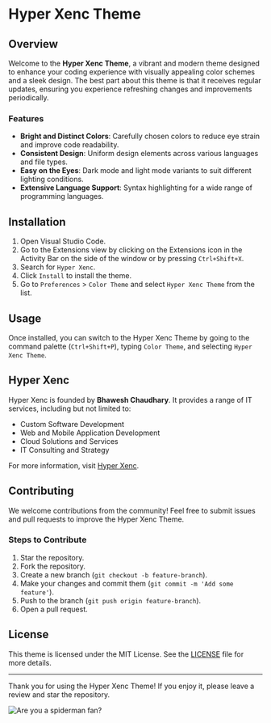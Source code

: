 # Hyper Xenc Theme

## Overview

Welcome to the **Hyper Xenc Theme**, a vibrant and modern theme designed to enhance your coding experience with visually appealing color schemes and a sleek design. The best part about this theme is that it receives regular updates, ensuring you experience refreshing changes and improvements periodically.

### Features

- **Bright and Distinct Colors**: Carefully chosen colors to reduce eye strain and improve code readability.
- **Consistent Design**: Uniform design elements across various languages and file types.
- **Easy on the Eyes**: Dark mode and light mode variants to suit different lighting conditions.
- **Extensive Language Support**: Syntax highlighting for a wide range of programming languages.

## Installation

1. Open Visual Studio Code.
2. Go to the Extensions view by clicking on the Extensions icon in the Activity Bar on the side of the window or by pressing `Ctrl+Shift+X`.
3. Search for `Hyper Xenc`.
4. Click `Install` to install the theme.
5. Go to `Preferences` > `Color Theme` and select `Hyper Xenc Theme` from the list.

## Usage

Once installed, you can switch to the Hyper Xenc Theme by going to the command palette (`Ctrl+Shift+P`), typing `Color Theme`, and selecting `Hyper Xenc Theme`.

## Hyper Xenc

Hyper Xenc is founded by **Bhawesh Chaudhary**. It provides a range of IT services, including but not limited to:

- Custom Software Development
- Web and Mobile Application Development
- Cloud Solutions and Services
- IT Consulting and Strategy

For more information, visit [Hyper Xenc](https://www.hyperxenc.com).

## Contributing

We welcome contributions from the community! Feel free to submit issues and pull requests to improve the Hyper Xenc Theme.

### Steps to Contribute

1. Star the repository.
2. Fork the repository.
3. Create a new branch (`git checkout -b feature-branch`).
4. Make your changes and commit them (`git commit -m 'Add some feature'`).
5. Push to the branch (`git push origin feature-branch`).
6. Open a pull request.

## License

This theme is licensed under the MIT License. See the [LICENSE](https://github.com/Hyper-Xenc/hypexenc-vscode-theme/blob/main/LICENSE) file for more details.

---

Thank you for using the Hyper Xenc Theme! If you enjoy it, please leave a review and star the repository.

![Are you a spiderman fan?](https://i.pinimg.com/originals/bb/93/e4/bb93e428f0ebd98f5c1de78f45b54994.jpg)
